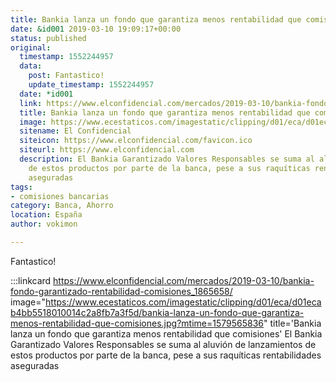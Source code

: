 ```yaml
---
title: Bankia lanza un fondo que garantiza menos rentabilidad que comisiones
date: &id001 2019-03-10 19:09:17+00:00
status: published
original:
  timestamp: 1552244957
  data:
    post: Fantastico!
    update_timestamp: 1552244957
  date: *id001
  link: https://www.elconfidencial.com/mercados/2019-03-10/bankia-fondo-garantizado-rentabilidad-comisiones_1865658/
  title: Bankia lanza un fondo que garantiza menos rentabilidad que comisiones
  image: https://www.ecestaticos.com/imagestatic/clipping/d01/eca/d01ecab4bb5518010014c2a8fb7a3f5d/bankia-lanza-un-fondo-que-garantiza-menos-rentabilidad-que-comisiones.jpg?mtime=1579565836
  sitename: El Confidencial
  siteicon: https://www.elconfidencial.com/favicon.ico
  siteurl: https://www.elconfidencial.com
  description: El Bankia Garantizado Valores Responsables se suma al aluvión de lanzamientos
    de estos productos por parte de la banca, pese a sus raquíticas rentabilidades
    aseguradas
tags:
- comisiones bancarias
category: Banca, Ahorro
location: España
author: vokimon

---
```

Fantastico!

:::linkcard https://www.elconfidencial.com/mercados/2019-03-10/bankia-fondo-garantizado-rentabilidad-comisiones_1865658/ image="https://www.ecestaticos.com/imagestatic/clipping/d01/eca/d01ecab4bb5518010014c2a8fb7a3f5d/bankia-lanza-un-fondo-que-garantiza-menos-rentabilidad-que-comisiones.jpg?mtime=1579565836" title='Bankia lanza un fondo que garantiza menos rentabilidad que comisiones'
    El Bankia Garantizado Valores Responsables se suma al aluvión de lanzamientos de estos productos por parte de la banca, pese a sus raquíticas rentabilidades aseguradas

